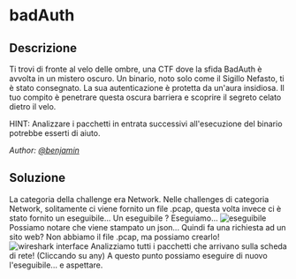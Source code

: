  # badAuth

## Descrizione
Ti trovi di fronte al velo delle ombre, una CTF dove la sfida BadAuth è avvolta in un mistero oscuro. Un binario, noto solo come il Sigillo Nefasto, ti è stato consegnato. La sua autenticazione è protetta da un'aura insidiosa. Il tuo compito è penetrare questa oscura barriera e scoprire il segreto celato dietro il velo.

HINT: Analizzare i pacchetti in entrata successivi all'esecuzione del binario potrebbe esserti di aiuto.

*Author: [@benjamin](https://github.com/b3nj4m1no)*

## Soluzione
La categoria della challenge era Network.
Nelle challenges di categoria Network, solitamente ci viene fornito un file .pcap, questa volta invece ci è stato fornito un eseguibile... Un eseguibile ?
Eseguiamo...
![eseguibile](https://i.postimg.cc/2S8PWfSr/eseguibile.png)
Possiamo notare che viene stampato un json... Quindi fa una richiesta ad un sito web?
Non abbiamo il file .pcap, ma possiamo crearlo!
![wireshark interface](https://i.postimg.cc/qB6BtyZj/wireshark.png)
Analizziamo tutti i pacchetti che arrivano sulla scheda di rete! (Cliccando su any)
A questo punto possiamo eseguire di nuovo l'eseguibile... e aspettare.


